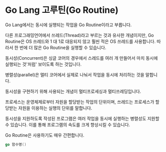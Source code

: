 # Go Lang 고루틴(Go Routine)

Go Lang에서는 동시에 실행되는 작업을 Go Routine이라고 부릅니다.

다른 프로그래밍언어에서 쓰레드(Thread)라고 부르는 것과 유사한 개념이지만, Go Routine은 OS 쓰레드와 1 대 1로 대응되지 않고 훨씬 적은 OS 쓰레드를 사용합니다. 따라서 한 번에 더 많은 Go Routine을 실행할 수 있습니다.

동시성(Concurrent)은 싱글 코어의 경우에서 스레드를 여러 개 만들어서 마치 동시에 실행되는 것'처럼' 보이도록 하는 것입니다.

병렬성(parallel)은 멀티 코어에서 실제로 나눠서 작업을 동시에 처리하는 것을 말합니다.

동시성을 구현하기 위해 사용되는 개념이 멀티프로세싱과 멀티쓰레딩입니다.

프로세스는 운영체제로부터 자원을 할당받는 작업의 단위이며, 쓰레드는 프로세스가 할당받는 자원을 이용하는 실행의 단위를 말합니다.

동시성을 지원하도록 작성된 프로그램은 여러 작업을 동시에 실행하는 병렬성도 지원할 수 있습니다. 이를 통해 프로그램의 속도를 크게 향상시킬 수 있습니다.

Go Routine은 사용하기도 매우 간편합니다.

```go
go 함수명()
```


